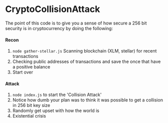 # CryptoCollisionAttack

The point of this code is to give you a sense of how secure a 256 bit security is in cryptocurrency by doing the following:

#### Recon

1. `node gather-stellar.js` Scanning blockchain (XLM, stellar) for recent transactions
2. Checking public addresses of transactions and save the once that have a positive balance
3. Start over

#### Attack

1. `node index.js` to start the 'Collision Attack'
2. Notice how dumb your plan was to think it was possible to get a collision in 256 bit key size
3. Randomly get upset with how the world is
4. Existential crisis
